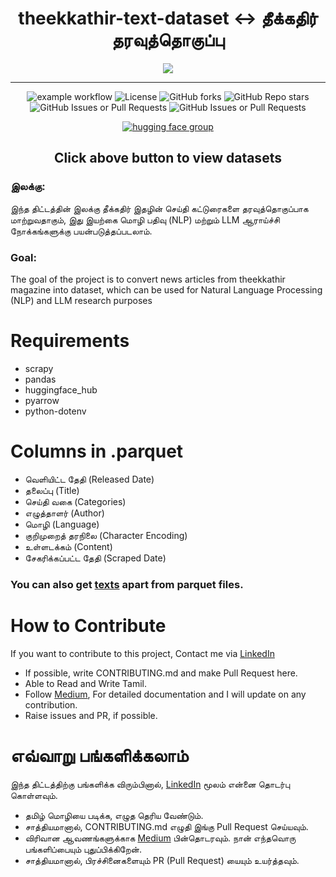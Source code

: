 <h1 align="center"><b>theekkathir-text-dataset <-> தீக்கதிர் தரவுத்தொகுப்பு</b></h1>
<p align="center">
  <img src="https://github.com/user-attachments/assets/3731edf1-70b9-4e0a-98c1-6b89c4e03395" />
</p>

---

<p align="center">
    <img src="https://github.com/vishnumur777/theekkathir-text-dataset/actions/workflows/upload_datasets.yml/badge.svg" alt="example workflow">
    <img src="https://img.shields.io/github/license/vishnumur777/theekkathir-text-dataset" alt="License">
    <img src="https://img.shields.io/github/forks/vishnumur777/theekkathir-text-dataset" alt="GitHub forks">
    <img src="https://img.shields.io/github/stars/vishnumur777/theekkathir-text-dataset" alt="GitHub Repo stars">
    <img src="https://img.shields.io/github/issues/vishnumur777/theekkathir-text-dataset" alt="GitHub Issues or Pull Requests">
    <img src="https://img.shields.io/github/issues-pr/vishnumur777/theekkathir-text-dataset" alt="GitHub Issues or Pull Requests">
</p>

<a href="https://huggingface.co/datasets/aiwithvarun7/theekkathir-text-dataset">
<p align="center">
  <img src="https://github.com/user-attachments/assets/e3ba7212-9b99-4a37-aad8-a60815fdb4f3" alt="hugging face group" />
</p>
</a>

<h2 align="center">Click above button to view datasets</h2>

<h3>இலக்கு:</h3>

இந்த திட்டத்தின் இலக்கு தீக்கதிர் இதழின் செய்தி கட்டுரைகளை தரவுத்தொகுப்பாக மாற்றுவதாகும், இது இயற்கை மொழி பதிவு (NLP) மற்றும் LLM ஆராய்ச்சி நோக்கங்களுக்கு பயன்படுத்தப்படலாம்.

<h3>Goal:</h3> 

The goal of the project is to convert news articles from theekkathir magazine into dataset, which can be used for Natural Language Processing (NLP) and LLM research purposes

# Requirements

  - scrapy
  - pandas
  - huggingface_hub
  - pyarrow
  - python-dotenv

# Columns in .parquet

  - வெளியிட்ட தேதி (Released Date)
  - தலைப்பு (Title)
  - செய்தி வகை (Categories)
  - எழுத்தாளர் (Author)
  - மொழி (Language)
  - குறிமுறைத் தரநிலை (Character Encoding)
  - உள்ளடக்கம் (Content)
  - சேகரிக்கப்பட்ட தேதி (Scraped Date)

### You can also get [texts](https://huggingface.co/datasets/aiwithvarun7/theekkathir-text-dataset/tree/main/TheekkathirDataset/texts) apart from parquet files.

# How to Contribute

If you want to contribute to this project, Contact me via [LinkedIn](https://linkedin.com/in/varun-muralidhar)

- If possible, write CONTRIBUTING.md and make Pull Request here.
- Able to Read and Write Tamil.
- Follow [Medium](https://medium.com/@VARUNMURALIDHAR), For detailed documentation and I will update on any contribution.
- Raise issues and PR, if possible.

# எவ்வாறு பங்களிக்கலாம்

இந்த திட்டத்திற்கு பங்களிக்க விரும்பினால், [LinkedIn](https://linkedin.com/in/varun-muralidhar) மூலம் என்னை தொடர்பு கொள்ளவும்.

- தமிழ் மொழியை படிக்க, எழுத தெரிய வேண்டும்.
- சாத்தியமானால், CONTRIBUTING.md எழுதி இங்கு Pull Request செய்யவும்.
- விரிவான ஆவணங்களுக்காக [Medium](https://medium.com/@VARUNMURALIDHAR) பின்தொடரவும். நான் எந்தவொரு பங்களிப்பையும் புதுப்பிக்கிறேன்.
- சாத்தியமானால், பிரச்சினைகளையும் PR (Pull Request) யையும் உயர்த்தவும்.
